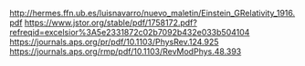 http://hermes.ffn.ub.es/luisnavarro/nuevo_maletin/Einstein_GRelativity_1916.pdf
https://www.jstor.org/stable/pdf/1758172.pdf?refreqid=excelsior%3A5e2331872c02b7092b432e033b504104
https://journals.aps.org/pr/pdf/10.1103/PhysRev.124.925
https://journals.aps.org/rmp/pdf/10.1103/RevModPhys.48.393